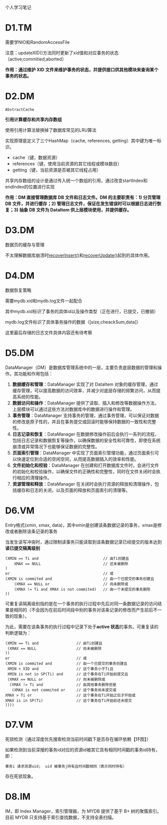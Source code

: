 个人学习笔记

# D1.TM

需要学NIO和RandomAccessFile

注意：updateXID()方法同时更新了xid值和对应事务的状态（active;commitied;aborted）

**作用：通过维护 XID 文件来维护事务的状态，并提供接口供其他模块来查询某个事务的状态。**

# D2.DM

```
AbstractCache
```

**引用计算缓存和共享内存数组**

使用引用计算法替换掉了数据库常见的LRU算法

实现原理是定义了三个HashMap（cache, references, getting）其中键为唯一标识。

* cache（键，数据资源）
* references（键，使用当前资源的其它线程或模块数目）
* getting（键，当前资源是否被其它线程占用）

共享内存数组的设计是通过传入统一个数组的引用，通过改变startIndex和endIndex的位置进行实现

**作用：DM 直接管理数据库 DB 文件和日志文件。DM 的主要职责有：1) 分页管理 DB 文件，并进行缓存；2) 管理日志文件，保证在发生错误时可以根据日志进行恢复；3) 抽象 DB 文件为 DataItem 供上层模块使用，并提供缓存。**

# D3.DM

数据页的缓存与管理

不太理解数据库崩溃时<u>recoverInsert()</u>和<u>recoverUpdate()</u>起到的具体作用。

# D4.DM

数据恢复策略

需要mydb.xid和mydb.log文件一起配合

其中mydb.xid标识了事务的具体id以及操作类型（正在进行，已提交，已撤销）

mydb.log文件标识了具体事务操作的数据（[size,cheackSum,data]）

这里最后存储的日志文件具体内容还有待考察

# D5.DM

DataManager（DM）是数据库管理系统中的一层，主要负责底层数据的管理和操作。其功能和作用包括：

1. **数据缓存和管理**：DataManager 实现了对 DataItem 对象的缓存管理，通过缓存管理，可以提高数据的访问效率，并减少对底层存储的频繁访问，从而提高系统的性能。
2. **数据访问和操作**：DataManager 提供了读取、插入和修改等数据操作方法，上层模块可以通过这些方法对数据库中的数据进行操作和管理。
3. **事务管理**：DataManager 支持事务的管理，通过事务管理，可以保证对数据的修改是原子性的，并且在事务提交或回滚时能够保持数据的一致性和完整性。
4. **日志记录和恢复**：DataManager 在数据修改操作前后会执行一系列的流程，包括日志记录和数据恢复等操作，以确保数据的安全性和可靠性，即使在系统崩溃或异常情况下也能够保证数据的完整性。
5. **页面索引管理**：DataManager 中实现了页面索引管理功能，通过页面索引可以快速定位到合适的空闲空间，从而提高数据插入的效率和性能。
6. **文件初始化和校验**：DataManager 在创建和打开数据库文件时，会进行文件的初始化和校验操作，以确保文件的正确性和完整性，同时在文件关闭时会执行相应的清理操作。
7. **资源管理和释放**：DataManager 在关闭时会执行资源的释放和清理操作，包括缓存和日志的关闭，以及页面的释放和页面索引的清理等。

# D6.VM

Entry格式(xmin, xmax, data)，其中xmin是创建该条数据记录的事务，xmax是修改或者删除该条记录的事务

当发生读写冲突时，通过限制读事务只能读取到该条数据记录已经提交的版本达到**读已提交隔离级别**

```
(XMIN == Ti and                             // 由Ti创建且
    XMAX == NULL                            // 还未被删除
)
or                                          // 或
(XMIN is commited and                       // 由一个已提交的事务创建且
    (XMAX == NULL or                        // 尚未删除或
    (XMAX != Ti and XMAX is not commited)   // 由一个未提交的事务删除
))
```

可重复读隔离级别指的是在一个事务的执行过程中先后对同一条数据记录的访问结果是相同的（不会因为在前后时间段中别的事务对该条记录的修改而产生前后不一致的现象）。

为此，需要在该条事务的执行过程中记录下处于**active 状态**的事务。可重复读的判断逻辑为：

```
(XMIN == Ti and                 // 由Ti创建且
 (XMAX == NULL                  // 尚未被删除
))
or                              // 或
(XMIN is commited and           // 由一个已提交的事务创建且
 XMIN < XID and                 // 这个事务小于Ti且
 XMIN is not in SP(Ti) and      // 这个事务在Ti开始前提交且
 (XMAX == NULL or               // 尚未被删除或
  (XMAX != Ti and               // 由其他事务删除但是
   (XMAX is not commited or     // 这个事务尚未提交或
XMAX > Ti or                    // 这个事务在Ti开始之后才开始或
XMAX is in SP(Ti)               // 这个事务在Ti开始前还未提交
))))
```

# D7.VM

死锁检测（通过深度优先搜索检测当前时间戳下是否存在循环依赖【环图】）

如果检测到当前深搜的事务id对应的资源id被其它具有相同时间戳的事务id持有，即：

```
事务i 请求资源uid;  uid 被事务j持有且时间戳相同（表示同时持有）
```

存在死锁现象。

# D8.IM

IM，即 Index Manager，索引管理器，为 MYDB 提供了基于 B+ 树的聚簇索引。目前 MYDB 只支持基于索引查找数据，不支持全表扫描。